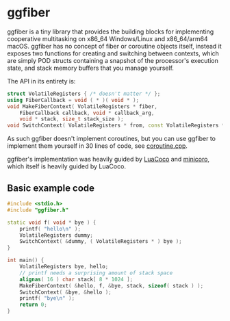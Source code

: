 # ggfiber

ggfiber is a tiny library that provides the building blocks for implementing cooperative
multitasking on x86_64 Windows/Linux and x86_64/arm64 macOS. ggfiber has no concept of fiber or
coroutine objects itself, instead it exposes two functions for creating and switching between
contexts, which are simply POD structs containing a snapshot of the processor's execution state, and
stack memory buffers that you manage yourself.

The API in its entirety is:

```cpp
struct VolatileRegisters { /* doesn't matter */ };
using FiberCallback = void ( * )( void * );
void MakeFiberContext( VolatileRegisters * fiber,
	FiberCallback callback, void * callback_arg,
	void * stack, size_t stack_size );
void SwitchContext( VolatileRegisters * from, const VolatileRegisters * to );
```

As such ggfiber doesn't implement coroutines, but you can use ggfiber to implement them yourself in
30 lines of code, see [coroutine.cpp](https://github.com/mikejsavage/ggfiber/blob/master/coroutine.cpp).

ggfiber's implementation was heavily guided by [LuaCoco](https://coco.luajit.org) and
[minicoro](https://github.com/edubart/minicoro), which itself is heavily guided by LuaCoco.

## Basic example code

```cpp
#include <stdio.h>
#include "ggfiber.h"

static void f( void * bye ) {
	printf( "hello\n" );
	VolatileRegisters dummy;
	SwitchContext( &dummy, ( VolatileRegisters * ) bye );
}

int main() {
	VolatileRegisters bye, hello;
	// printf needs a surprising amount of stack space
	alignas( 16 ) char stack[ 8 * 1024 ];
	MakeFiberContext( &hello, f, &bye, stack, sizeof( stack ) );
	SwitchContext( &bye, &hello );
	printf( "bye\n" );
	return 0;
}
```
